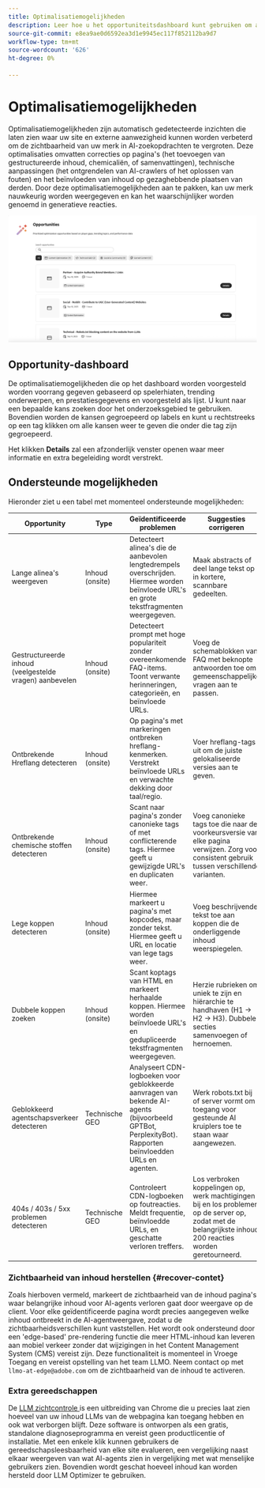 ```yaml
---
title: Optimalisatiemogelijkheden
description: Leer hoe u het opportuniteitsdashboard kunt gebruiken om automatisch te bepalen hoe uw site kan worden verbeterd om de zichtbaarheid van uw merk te verhogen.
source-git-commit: e8ea9ae0d6592ea3d1e9945ec117f852112ba9d7
workflow-type: tm+mt
source-wordcount: '626'
ht-degree: 0%

---
```



# Optimalisatiemogelijkheden

Optimalisatiemogelijkheden zijn automatisch gedetecteerde inzichten die laten zien waar uw site en externe aanwezigheid kunnen worden verbeterd om de zichtbaarheid van uw merk in AI-zoekopdrachten te vergroten. Deze optimalisaties omvatten correcties op pagina&#39;s (het toevoegen van gestructureerde inhoud, chemicaliën, of samenvattingen), technische aanpassingen (het ontgrendelen van AI-crawlers of het oplossen van fouten) en het beïnvloeden van inhoud op gezaghebbende plaatsen van derden. Door deze optimalisatiemogelijkheden aan te pakken, kan uw merk nauwkeurig worden weergegeven en kan het waarschijnlijker worden genoemd in generatieve reacties.

![ de kansen van de Optimalisering ](/help/dashboards/assets/oport.png)

## Opportunity-dashboard

De optimalisatiemogelijkheden die op het dashboard worden voorgesteld worden voorrang gegeven gebaseerd op spelerhiaten, trending onderwerpen, en prestatiesgegevens en voorgesteld als lijst. U kunt naar een bepaalde kans zoeken door het onderzoeksgebied te gebruiken. Bovendien worden de kansen gegroepeerd op labels en kunt u rechtstreeks op een tag klikken om alle kansen weer te geven die onder die tag zijn gegroepeerd.

Het klikken **Details** zal een afzonderlijk venster openen waar meer informatie en extra begeleiding wordt verstrekt.

## Ondersteunde mogelijkheden

Hieronder ziet u een tabel met momenteel ondersteunde mogelijkheden:

| Opportunity | Type | Geïdentificeerde problemen | Suggesties corrigeren |
|---------|----------|----------|----------|
| Lange alinea&#39;s weergeven | Inhoud (onsite) | Detecteert alinea&#39;s die de aanbevolen lengtedrempels overschrijden. Hiermee worden beïnvloede URL&#39;s en grote tekstfragmenten weergegeven. | Maak abstracts of deel lange tekst op in kortere, scannbare gedeelten. |
| Gestructureerde inhoud (veelgestelde vragen) aanbevelen | Inhoud (onsite) | Detecteert prompt met hoge populariteit zonder overeenkomende FAQ-items. Toont verwante herinneringen, categorieën, en beïnvloede URLs. | Voeg de schemablokken van FAQ met beknopte antwoorden toe om gemeenschappelijke vragen aan te passen. |
| Ontbrekende Hreflang detecteren | Inhoud (onsite) | Op pagina&#39;s met markeringen ontbreken hreflang-kenmerken. Verstrekt beïnvloede URLs en verwachte dekking door taal/regio. | Voer hreflang-tags uit om de juiste gelokaliseerde versies aan te geven. |
| Ontbrekende chemische stoffen detecteren | Inhoud (onsite) | Scant naar pagina&#39;s zonder canonieke tags of met conflicterende tags. Hiermee geeft u gewijzigde URL&#39;s en duplicaten weer. | Voeg canonieke tags toe die naar de voorkeursversie van elke pagina verwijzen. Zorg voor consistent gebruik tussen verschillende varianten. |
| Lege koppen detecteren | Inhoud (onsite) | Hiermee markeert u pagina&#39;s met kopcodes, maar zonder tekst. Hiermee geeft u URL en locatie van lege tags weer. | Voeg beschrijvende tekst toe aan koppen die de onderliggende inhoud weerspiegelen. |
| Dubbele koppen zoeken | Inhoud (onsite) | Scant koptags van HTML en markeert herhaalde koppen. Hiermee worden beïnvloede URL&#39;s en gedupliceerde tekstfragmenten weergegeven. | Herzie rubrieken om uniek te zijn en hiërarchie te handhaven (H1 → H2 → H3). Dubbele secties samenvoegen of hernoemen. |
| Geblokkeerd agentschapsverkeer detecteren | Technische GEO | Analyseert CDN-logboeken voor geblokkeerde aanvragen van bekende AI-agents (bijvoorbeeld GPTBot, PerplexityBot). Rapporten beïnvloedden URLs en agenten. | Werk robots.txt bij of server vormt om toegang voor gesteunde AI kruiplers toe te staan waar aangewezen. |
| 404s / 403s / 5xx problemen detecteren | Technische GEO | Controleert CDN-logboeken op foutreacties. Meldt frequentie, beïnvloedde URLs, en geschatte verloren treffers. | Los verbroken koppelingen op, werk machtigingen bij en los problemen op de server op, zodat met de belangrijkste inhoud 200 reacties worden geretourneerd. |

### Zichtbaarheid van inhoud herstellen {#recover-contet}

Zoals hierboven vermeld, markeert de zichtbaarheid van de inhoud pagina&#39;s waar belangrijke inhoud voor AI-agents verloren gaat door weergave op de client. Voor elke geïdentificeerde pagina wordt precies aangegeven welke inhoud ontbreekt in de AI-agentweergave, zodat u de zichtbaarheidsverschillen kunt vaststellen. Het wordt ook ondersteund door een &#39;edge-based&#39; pre-rendering functie die meer HTML-inhoud kan leveren aan mobiel verkeer zonder dat wijzigingen in het Content Management System (CMS) vereist zijn. Deze functionaliteit is momenteel in Vroege Toegang en vereist opstelling van het team LLMO. Neem contact op met `llmo-at-edge@adobe.com` om de zichtbaarheid van de inhoud te activeren.

### Extra gereedschappen

De [ LLM zichtcontrole ](https://chromewebstore.google.com/detail/is-your-webpage-citable/jbjngahjjdgonbeinjlepfamjdmdcbcc) is een uitbreiding van Chrome die u precies laat zien hoeveel van uw inhoud LLMs van de webpagina kan toegang hebben en ook wat verborgen blijft. Deze software is ontworpen als een gratis, standalone diagnoseprogramma en vereist geen productlicentie of installatie. Met een enkele klik kunnen gebruikers de gereedschapsleesbaarheid van elke site evalueren, een vergelijking naast elkaar weergeven van wat AI-agents zien in vergelijking met wat menselijke gebruikers zien. Bovendien wordt geschat hoeveel inhoud kan worden hersteld door LLM Optimizer te gebruiken.
